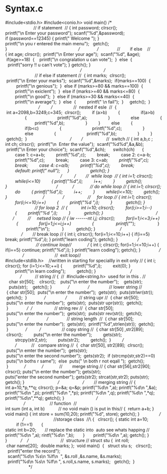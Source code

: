 # Syntax.c
#include&lt;stdio.h>   #include&lt;conio.h>   void main()   /*                             // if statement  //      {   int password;   clrscr();   printf("\n Enter your password");   scanf("%d",&amp;password);      if (password==12345)      {   printf(" Welcome ");   }   printf("\n you r entered the main menu");     getch();      }                                                          */                   /*               //        if else    //         { int age;   clrscr();    printf("\n Enter your age");    scanf("%d", &amp;age);       if(age>=18)    {      printf("\n congralation u can vote");    }    else    {     printf("sorry !! u can't vote");   }   getch();   }                                                                */                       /*                           // if else if statement //       { int marks;    clrscr();    printf("\n Enter your marks");    scanf("%d",&amp;marks);       if(marks==100)    {            printf("\n genious");    }    else if (marks>=80 &amp;&amp; marks==100)    {           printf("\n exiclent");    }    else if (marks>=40 &amp;&amp; marks&lt;=80)    {           printf("\n good");    }    else if (marks>=30 &amp;&amp; marks&lt;=40)    {           printf("\n average");    }    else    {           printf(" \n fail");    }       getch();       }                              */                 /*                 //  nested if esle  //          {    int a=2098,b=3249,c=345;    clrscr();                 if (a>b)           {                   if(a>b)                   {                           printf("%d",a);                   }                   else                   {                           printf("%d",b);                   }           }           else           {                   if(b&lt;c)                   {                           printf("%d",c);                   }                   else                   {                           printf("%d",b);                   }           }    getch();       }                                   */             /*                     //  switch //         {      int a,b,c ;   int ch;   clrscr();       printf("\n  Enter the value");    scanf("%d%d",&amp;a,&amp;b);       printf("\n Enter your choice");    scanf("%d",&amp;ch);           switch(ch)        {           case 1: c=a+b;           printf("%d",c);           break;              case 2: c=a-b;           printf("%d",c);           break;              case 3: c=a*b;           printf("%d",c);           break;              case 4: c=a/b;           printf("%d",c);           break;              default: printf(" null");           }                   getch();      }                                                */                  /*        //  while loop  //      { int i=1;   clrscr();              while(i&lt;=10)           { printf("%d",i);           i++;           }           getch();      }                                        */              /*             // do while loop //      { int i=1;   clrscr();              do           { printf("%d",i);           i++;           }           while(i&lt;=10);           getch();      }                             */                       /*                   //     for loop //      { int i=1;   clrscr();           for(i;i&lt;=10;i++)           {           printf("%d ",i);           }             getch();      }                              // for loop 2  //      {           int i=10;   clrscr();           for(i;i>=1;i--)           {           printf("%d ",i);           }             getch();      }                                           */            /*           //     netsed loop //      {   iw ------nt i,j;   clrscr();           for(i=1;i&lt;=3;i++)            {                      for(j=1;j&lt;=i;j++)                   {                    printf("*");                    }                    printf("\n");            }            getch();      }                    */                   /*        // break loop //   { int i;   clrscr();   for(i=1;i&lt;=10;i++)   {   if(i==5)   break;   printf("%d",i);   }   printf("learn coding");   getch();   }                */                            // continue loop//               /*   { int i;   clrscr();   for(i=1;i&lt;=10;i++)   {   if(i==5)   continue;   printf("%d",i);   }   printf("learn coding");   getch();   }                 */                    /*                           //  exit loop//   #include&lt;stdlib.h>    //written in starting for speciallly in exit only //   {   int i;   clrscr();   for (i=1;i&lt;=10;++i)   {              printf("%d",i);           exit(0);   }           printf("\n learn coding");           getch();   }                              */               /*           // string //   {    //  #include&lt;string.h>  used for in this . //         char str[50];      clrscr();      puts("\n enter the number");      gets(str);      puts(str);      getch();      }             */                    /*                // lower string //       { char str[50];    puts("\n enter the number");    gets(str);    puts(strlwr(str));    getch();    }              */                     /*          // string upr //       { char str[50];    puts("\n enter the number");    gets(str);    puts(str upr(str));    getch();    }               */       /*                  // string rev //       { char str[50];    puts("\n enter the number");    gets(str);    puts(str rev(str));    getch();    }               */                       /*               // string length  //       { char str[50];    puts("\n enter the number");    gets(str);    printf("%d",strlen(str));    getch();    }              */               /*                 // copy string //       { char str[50] ,str2[89];    clrscr();           puts("\n enter the number");           gets(str);           strcpy(str2,str);           puts(str2);           getch();    }         */              /*            //   compare string //       {    char str[50], str2[89];    clrscr();    puts("\n emter the number");    gets(str);    puts("\n enter the second number");    gets(str2);    if (strcmp(str,str2)==0)    puts("\n boths r same");    else    puts(" \n both r not eqall ");    getch();       }             */                  /*             //        merge string //      {   char str[56],str2[90];   clrscr();   puts("\n enter the number");   gets(str);   puts("enter the second number");   gets(str2);   strcat(str,str2);   puts(str);   getch();   }                           */                        /*        // merging string //      {   int a=10,*p,**q;   clrscr();   p=&amp;a;   q=&amp;p;   printf("%d\n ",a);   printf("%d\n ",&amp;a);   printf("%d\n ",p);   printf("%d\n ",*p);   printf("%d\n ",q);   printf("%d\n ",*q);   printf("%d\n",**q);   getch();   }                          */                     /*                    // function  //            int sum (int a, int b)           // no void main () is put in this//   {    return a+b;   }   void main()   {   int store = sum(10,20);   printf("%d", store);   getch();   }                */                       /*                        //storage class  //\         {     clrscr();   { static int a=10;            if (1==1)         {   static int b=20;       // replace the static into  auto see whats happing //   printf("%d\n ",a);   rintf("%d\n ",b);         }         printf("%d\n ",a);   getch();   }   }           */            /*                               //  structure //         struct stu   {    int roll;    char name[20];    double marks;   };    void main()    {     struct stu s;     clrscr();     printf("enter the record");     scanf("%d\n %s\n %lf\n  ", &amp;s.roll ,&amp;s.name, &amp;s.marks);        printf("%d\n %s\n %lf\n ", s.roll,s.name, s.marks);     getch();    }                      */

